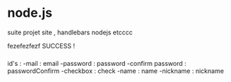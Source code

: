 # node.js
suite projet site , handlebars nodejs etcccc

fezefezfezf
SUCCESS !


### 
id's :
         -mail : email
         -password : password
         -confirm password : passwordConfirm
         -checkbox : check
         -name : name
         -nickname : nickname
